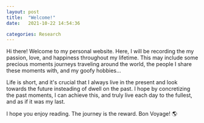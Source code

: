 ```yaml
---
layout: post
title:  "Welcome!"
date:   2021-10-22 14:54:36

categories: Research
---
```


Hi there! Welcome to my personal website. Here, I will be recording the my
passion, love, and happiness throughout my lifetime. This may include some
precious moments journeys traveling around the world, the people I share these
moments with, and my goofy hobbies...

Life is short, and it's crucial that I always live in the present and look towards
the future insteading of dwell on the past. I hope by concretizing the past moments,
I can achieve this, and truly live each day to the fullest, and as if it was my last.

I hope you enjoy reading. The journey is the reward. Bon Voyage! 🌎
